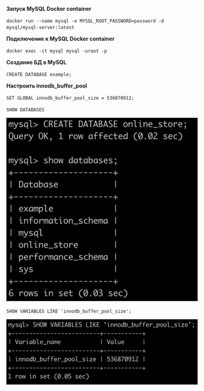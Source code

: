 **Запуск MySQL Docker container**

`docker run --name mysql -e MYSQL_ROOT_PASSWORD=password -d mysql/mysql-server:latest`

**Подключение к MySQL Docker container**

`docker exec -it mysql mysql -uroot -p`

 **Создание БД в MySQL**

`CREATE DATABASE example;`

 **Настроить innodb_buffer_pool**
 
`SET GLOBAL innodb_buffer_pool_size = 536870912;`


`SHOW DATABASES`

![Image alt](https://github.com/dmatwe/projects/blob/main/OTUS_BD/MySQL/MySQL%20Docker/db.png)


 `SHOW VARIABLES LIKE 'innodb_buffer_pool_size';`

![Image alt](https://github.com/dmatwe/projects/blob/main/OTUS_BD/MySQL/MySQL%20Docker/buffer.png)